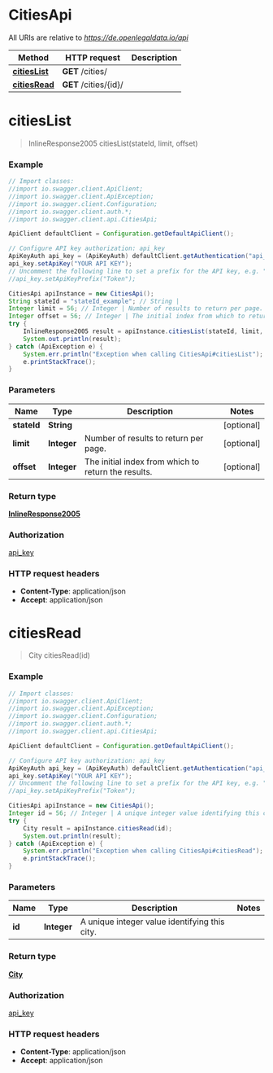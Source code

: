 # CitiesApi

All URIs are relative to *https://de.openlegaldata.io/api*

Method | HTTP request | Description
------------- | ------------- | -------------
[**citiesList**](CitiesApi.md#citiesList) | **GET** /cities/ | 
[**citiesRead**](CitiesApi.md#citiesRead) | **GET** /cities/{id}/ | 


<a name="citiesList"></a>
# **citiesList**
> InlineResponse2005 citiesList(stateId, limit, offset)





### Example
```java
// Import classes:
//import io.swagger.client.ApiClient;
//import io.swagger.client.ApiException;
//import io.swagger.client.Configuration;
//import io.swagger.client.auth.*;
//import io.swagger.client.api.CitiesApi;

ApiClient defaultClient = Configuration.getDefaultApiClient();

// Configure API key authorization: api_key
ApiKeyAuth api_key = (ApiKeyAuth) defaultClient.getAuthentication("api_key");
api_key.setApiKey("YOUR API KEY");
// Uncomment the following line to set a prefix for the API key, e.g. "Token" (defaults to null)
//api_key.setApiKeyPrefix("Token");

CitiesApi apiInstance = new CitiesApi();
String stateId = "stateId_example"; // String | 
Integer limit = 56; // Integer | Number of results to return per page.
Integer offset = 56; // Integer | The initial index from which to return the results.
try {
    InlineResponse2005 result = apiInstance.citiesList(stateId, limit, offset);
    System.out.println(result);
} catch (ApiException e) {
    System.err.println("Exception when calling CitiesApi#citiesList");
    e.printStackTrace();
}
```

### Parameters

Name | Type | Description  | Notes
------------- | ------------- | ------------- | -------------
 **stateId** | **String**|  | [optional]
 **limit** | **Integer**| Number of results to return per page. | [optional]
 **offset** | **Integer**| The initial index from which to return the results. | [optional]

### Return type

[**InlineResponse2005**](InlineResponse2005.md)

### Authorization

[api_key](../README.md#api_key)

### HTTP request headers

 - **Content-Type**: application/json
 - **Accept**: application/json

<a name="citiesRead"></a>
# **citiesRead**
> City citiesRead(id)





### Example
```java
// Import classes:
//import io.swagger.client.ApiClient;
//import io.swagger.client.ApiException;
//import io.swagger.client.Configuration;
//import io.swagger.client.auth.*;
//import io.swagger.client.api.CitiesApi;

ApiClient defaultClient = Configuration.getDefaultApiClient();

// Configure API key authorization: api_key
ApiKeyAuth api_key = (ApiKeyAuth) defaultClient.getAuthentication("api_key");
api_key.setApiKey("YOUR API KEY");
// Uncomment the following line to set a prefix for the API key, e.g. "Token" (defaults to null)
//api_key.setApiKeyPrefix("Token");

CitiesApi apiInstance = new CitiesApi();
Integer id = 56; // Integer | A unique integer value identifying this city.
try {
    City result = apiInstance.citiesRead(id);
    System.out.println(result);
} catch (ApiException e) {
    System.err.println("Exception when calling CitiesApi#citiesRead");
    e.printStackTrace();
}
```

### Parameters

Name | Type | Description  | Notes
------------- | ------------- | ------------- | -------------
 **id** | **Integer**| A unique integer value identifying this city. |

### Return type

[**City**](City.md)

### Authorization

[api_key](../README.md#api_key)

### HTTP request headers

 - **Content-Type**: application/json
 - **Accept**: application/json

